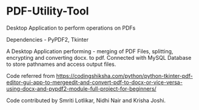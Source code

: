 # PDF-Utility-Tool
Desktop Application to perform operations on PDFs

Dependencies - PyPDF2, Tkinter

A Desktop Application performing - merging of PDF Files, splitting, encrypting and converting docx. to pdf. Connected with MySQL Database to store pathnames and access output files.

Code referred from https://codingshiksha.com/python/python-tkinter-pdf-editor-gui-app-to-mergeedit-and-convert-pdf-to-docx-or-vice-versa-using-docx-and-pypdf2-module-full-project-for-beginners/

Code contributed by Smriti Lotlikar, Nidhi Nair and Krisha Joshi.
